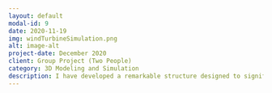 ```yaml
---
layout: default
modal-id: 9
date: 2020-11-19
img: windTurbineSimulation.png
alt: image-alt
project-date: December 2020
client: Group Project (Two People)
category: 3D Modeling and Simulation
description: I have developed a remarkable structure designed to significantly enhance the energy generation capabilities of small wind turbines. The 3D models were designed by using AutoCAD, and the models were thoroughly validated through simulations conducted using SOLIDWORKS FLOW SIMULATION. It increased the wind turbine's energy generation capability by over 70 percent according to the simulations.
---
```


